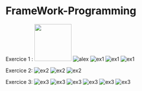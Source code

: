 # FrameWork-Programming

Exercice 1 :
<img src="/screen/alex.jpg" width="100" height="100">
![alex](/screen/alex.jpg)
![ex1](/screen/ex1.jpg)
![ex1](/screen/ex1.2.jpg)
![ex1](/screen/ex1.3.jpg)

Exercice 2:
![ex2](/screen/ex2.jpg)
![ex2](/screen/ex2.1.jpg)
![ex2](/screen/ex2.2.jpg)

Exercice 3:
![ex3](/screen/ex3.jpg)
![ex3](/screen/ex3.1.jpg)
![ex3](/screen/ex3.2.jpg)
![ex3](/screen/ex3.3.jpg)
![ex3](/screen/ex3.4.jpg)
![ex3](/screen/ex3.5.jpg)
